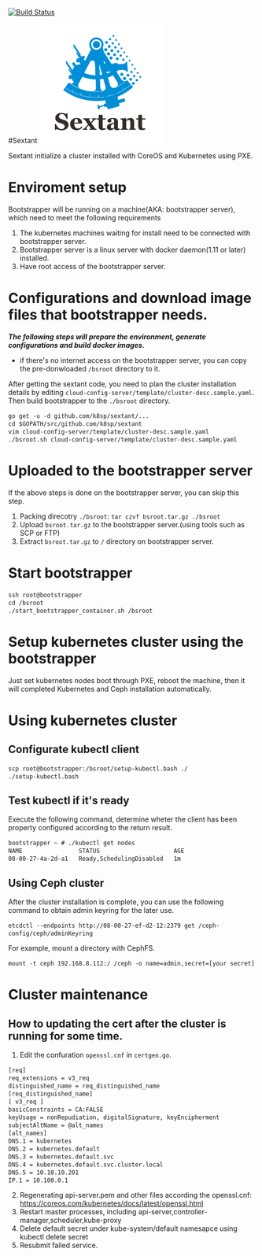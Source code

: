 [![Build Status](https://travis-ci.org/k8sp/sextant.svg?branch=master)](https://travis-ci.org/k8sp/sextant.svg?branch=master)

#Sextant
<img src="logo/Sextant.png" width="250">

Sextant initialize a cluster installed with CoreOS and Kubernetes using PXE.

# Enviroment setup
Bootstrapper will be running on a machine(AKA: bootstrapper server), which need to meet the following requirements

1. The kubernetes machines waiting for install need to be connected with bootstrapper server.
2. Bootstrapper server is a linux server with docker daemon(1.11 or later) installed.
3. Have root access of the bootstrapper server.

# Configurations and download image files that bootstrapper needs.

***The following steps will prepare the environment, generate configurations and build docker images.***
* if there's no internet access on the bootstrapper server, you can copy the pre-donwloaded `/bsroot` directory to it.

After getting the sextant code, you need to plan the cluster installation details by editing `cloud-config-server/template/cluster-desc.sample.yaml`. Then build bootstrapper to the `./bsroot` directory.

```
go get -u -d github.com/k8sp/sextant/...
cd $GOPATH/src/github.com/k8sp/sextant
vim cloud-config-server/template/cluster-desc.sample.yaml
./bsroot.sh cloud-config-server/template/cluster-desc.sample.yaml
```

# Uploaded to the bootstrapper server

If the above steps is done on the bootstrapper server, you can skip this step.

1. Packing direcotry `./bsroot`: `tar czvf bsroot.tar.gz ./bsroot`
2. Upload `bsroot.tar.gz` to the bootstrapper server.(using tools such as SCP or FTP)
3. Extract `bsroot.tar.gz` to `/` directory on bootstrapper server.

# Start bootstrapper

```
ssh root@bootstrapper
cd /bsroot
./start_bootstrapper_container.sh /bsroot
```

# Setup kubernetes cluster using the bootstrapper

Just set kubernetes nodes boot through PXE, reboot the machine, then it will completed Kubernetes and Ceph installation automatically.

# Using kubernetes cluster

## Configurate kubectl client

```
scp root@bootstrapper:/bsroot/setup-kubectl.bash ./
./setup-kubectl.bash
```

## Test kubectl if it's ready

Execute the following command, determine wheter the client has been property configured according to the return result.

```
bootstrapper ~ # ./kubectl get nodes
NAME                STATUS                     AGE
08-00-27-4a-2d-a1   Ready,SchedulingDisabled   1m
```

## Using Ceph cluster

After the cluster installation is complete, you can use the following command to obtain admin keyring for the later use.

```
etcdctl --endpoints http://08-00-27-ef-d2-12:2379 get /ceph-config/ceph/adminKeyring
```

For example, mount a directory with CephFS.

```
mount -t ceph 192.168.8.112:/ /ceph -o name=admin,secret=[your secret]
```

# Cluster maintenance

## How to updating the cert after the cluster is running for some time.

1. Edit the confuration `openssl.cnf` in `certgen.go`.

```
[req]
req_extensions = v3_req
distinguished_name = req_distinguished_name
[req_distinguished_name]
[ v3_req ]
basicConstraints = CA:FALSE
keyUsage = nonRepudiation, digitalSignature, keyEncipherment
subjectAltName = @alt_names
[alt_names]
DNS.1 = kubernetes
DNS.2 = kubernetes.default
DNS.3 = kubernetes.default.svc
DNS.4 = kubernetes.default.svc.cluster.local
DNS.5 = 10.10.10.201
IP.1 = 10.100.0.1
```
2. Regenerating api-server.pem and other files according the openssl.cnf: https://coreos.com/kubernetes/docs/latest/openssl.html
3. Restart master processes, including api-server,controller-manager,scheduler,kube-proxy
4. Delete default secret under kube-system/default namesapce using kubectl delete secret
5. Resubmit failed service.
